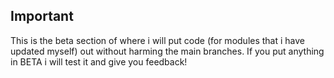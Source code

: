 ## Important
This is the beta section of where i will put code (for modules that i have updated myself) out without harming the main branches. If you put anything in BETA i will test it and give you feedback!
